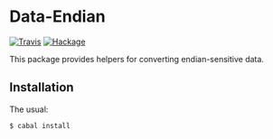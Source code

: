 Data-Endian
===========

[![Travis](https://img.shields.io/travis/mvv/data-endian/master.svg)](https://travis-ci.org/mvv/data-endian) [![Hackage](https://img.shields.io/hackage/v/data-endian.svg)](http://hackage.haskell.org/package/data-endian)

This package provides helpers for converting endian-sensitive data.

Installation
------------
The usual:

	$ cabal install
